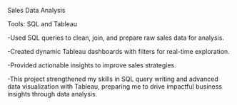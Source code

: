 Sales Data Analysis 

Tools: SQL and Tableau 

-Used SQL queries to clean, join, and prepare raw sales data for analysis.

-Created dynamic Tableau dashboards with filters for real-time exploration.

-Provided actionable insights to improve sales strategies.

-This project strengthened my skills in SQL query writing and advanced data visualization with Tableau, preparing me to drive impactful business insights through data analysis.
